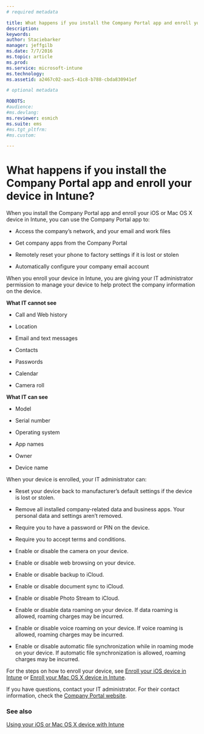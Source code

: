 ```yaml
---
# required metadata

title: What happens if you install the Company Portal app and enroll your device in Intune? | Microsoft Intune
description:
keywords:
author: Staciebarker
manager: jeffgilb
ms.date: 7/7/2016
ms.topic: article
ms.prod:
ms.service: microsoft-intune
ms.technology:
ms.assetid: a2467c02-aac5-41c8-b788-cbda830941ef

# optional metadata

ROBOTS:
#audience:
#ms.devlang:
ms.reviewer: esmich
ms.suite: ems
#ms.tgt_pltfrm:
#ms.custom:

---
```



# What happens if you install the Company Portal app and enroll your device in Intune?

When you install the Company Portal app and enroll your iOS or Mac OS X device in Intune, you can use the Company Portal app to:

-   Access the company’s network, and your email and work files

-   Get company apps from the Company Portal

-   Remotely reset your phone to factory settings if it is lost or stolen

-   Automatically configure your company email account

When  you enroll your device in Intune, you are giving your IT administrator permission to manage your device to help protect the company information on the device.

**What IT cannot see**

-   Call and Web history

-	Location

-   Email and text messages

-   Contacts

-	Passwords

-   Calendar

-   Camera roll

**What IT can see**

-   Model

-   Serial number

-   Operating system

-   App names

-   Owner

-   Device name

When your device is enrolled, your IT administrator can:

-   Reset your device back to manufacturer’s default settings if the device is lost or stolen.

-   Remove all installed company-related data and business apps. Your personal data and settings aren’t removed.

-   Require you to have a password or PIN on the device.

-   Require you to accept terms and conditions.

-   Enable or disable the camera on your device.

-   Enable or disable web browsing on your device.

-   Enable or disable backup to iCloud.

-   Enable or disable document sync to iCloud.

-   Enable or disable Photo Stream to iCloud.

-   Enable or disable data roaming on your device. If data roaming is allowed, roaming charges may be incurred.

-   Enable or disable voice roaming on your device. If voice roaming is allowed, roaming charges may be incurred.

-   Enable or disable automatic file synchronization while in roaming mode on your device. If automatic file synchronization is allowed, roaming charges may be incurred.

For the steps on how to enroll your device, see [Enroll your iOS device in Intune](enroll-your-device-in-intune-ios.md) or [Enroll your Mac OS X device in Intune](enroll-your-device-in-intune-mac-os-x.md).

If you have questions, contact your IT administrator. For their contact information, check the [Company Portal website](http://portal.manage.microsoft.com).

### See also
[Using your iOS or Mac OS X device with Intune](using-your-ios-or-mac-os-x-device-with-intune.md)